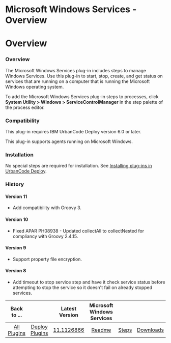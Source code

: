
Microsoft Windows Services - Overview
=====================================

# Overview


### Overview




The Microsoft Windows Services plug-in includes steps to manage Windows Services. Use this plug-in to start, stop, create, and get status on services that are running on a computer that is running the Microsoft Windows operating system.

To add the Microsoft Windows Services plug-in steps to processes, click **System Utility > Windows > ServiceControlManager** in the step palette of the process editor.

### Compatibility

This plug-in requires IBM UrbanCode Deploy version 6.0 or later.

This plug-in supports agents running on Microsoft Windows.

### Installation

No special steps are required for installation. See [Installing plug-ins in UrbanCode Deploy](https://community.ibm.com/community/user/wasdevops/blogs/laurel-dickson-bull1/2022/06/13/install-plugins "Installing plug-ins in UrbanCode Deploy").

### History

####  Version 11

* Add compatibility with Groovy 3.

#### Version 10

* Fixed APAR PH08938 - Updated collectAll to collectNested for compliancy with Groovy 2.4.15.

#### Version 9

* Support property file encryption.

#### Version 8

* Add timeout to stop service step and have it check service status before attempting to stop the service so it doesn't fail on already stopped services.

|Back to ...||Latest Version|Microsoft Windows Services |||
| :---: | :---: | :---: | :---: | :---: | :---: |
|[All Plugins](../../index.md)|[Deploy Plugins](../README.md)|[11.1126866](https://raw.githubusercontent.com/UrbanCode/IBM-UCD-PLUGINS/main/files/ServiceControlManager/ucd-ServiceControlManager-11.1126866.zip)|[Readme](README.md)|[Steps](steps.md)|[Downloads](downloads.md)|
